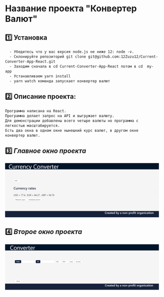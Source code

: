 # Название проекта "Конвертер Валют"

## :one: Установка


```
  - Убедитесь что у вас версия node.js не ниже 12: node -v.
  - Склонируйте репозиторий git clone git@github.com:12Zuzu12/Current-Converter-App-React.git
  - Заходим сначала в cd Current-Converter-App-React потом в cd  my-app 
  - Устанавливаем yarn install
  - yarn watch команда запускает конвертер валют
```

## :two: Описание проекта:


```
Программа написана на React.
Программа делает запрос на API и выгружает валюту.
Для демонстрации добавлены всего четыре валюты но программа с легкостью масштабируется.
Есть два окна в одном окне нынешний курс валют, в другом окне конвертер валют. 
```

## :three:  *Главное окно проекта*

![Главная станица](https://github.com/12Zuzu12/Current-Converter-App-React/blob/master/Peg1.PNG)

## :four:  *Второе окно проекта*

![Страница конвертора](https://github.com/12Zuzu12/Current-Converter-App-React/blob/master/Peg2.PNG)


